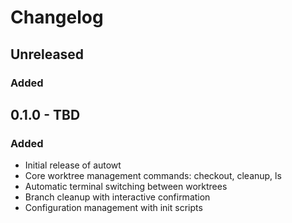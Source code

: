 # Changelog

<!-- loosely based on https://keepachangelog.com/en/1.0.0/ -->

## Unreleased

### Added

## 0.1.0 - TBD

### Added
- Initial release of autowt
- Core worktree management commands: checkout, cleanup, ls
- Automatic terminal switching between worktrees
- Branch cleanup with interactive confirmation
- Configuration management with init scripts
